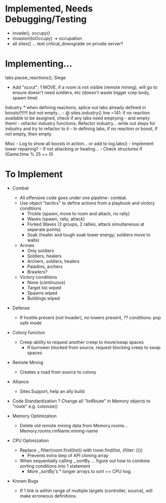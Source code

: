 # Implemented, Needs Debugging/Testing
- invade(), occupy()
- invasion(toOccupy) -> occupation
- all sites()
... test critical_downgrade on private server?



# Implementing...
labs.pause_reactions();
Siege
- Add "scout"; 1 MOVE, if a room is not visible (remote mining), will go to ensure doesn't need soldiers, etc (doesn't waste bigger crep body, spawn time)


Industry
	* when defining reactions, splice out labs already defined in boosts!!!!!!! but not empty...
	- @ sites.industry() line ~141: if no reaction available to be assigned, check if any labs need emptying
		- and empty them!
	- refactor industry functions; Refactor industry... write out steps for industry and try to refactor to it
	- In defining labs, if no reaction or boost, if not empty, then empty

Misc
	- Log to show all boosts in action... or add to log.labs()
	- Implement tower repairing?
		- If not attacking or healing...
		- Check structures if (Game.time % 25 == 0)



# To Implement
- Combat
	* All offensive code goes under one pipeline- combat.
	- Use object "tactics" to define actions from a playbook and victory conditions
		- Trickle (spawn, move to room and attack, no rally)
		- Waves (spawn, rally, attack)
		- Forked Waves (2 groups, 2 rallies, attack simultaneous at seperate points)
		- Soak (healer and tough soak tower energy; soldiers move to walls)
	- Armies
		- Only soldiers
		- Soldiers, healers
		- Archers, soldiers, healers
		- Paladins, archers
		- Brawlers?
	- Victory conditions
		- None (continuous)
		- Target list wiped
		- Spawns wiped
		- Buildings wiped

- Defense
	- If hostile present (not Invader), no towers present, ?? conditions: pop safe mode

- Colony function
	- Creep ability to request another creep to move/swap spaces
		- If burrower blocked from source, request blocking creep to swap spaces

- Remote Mining
	- Creates a road from source to colony

- Alliance
	- Sites.Support, help an ally build

- Code Standardization
	? Change all "listRoute" in Memory objects to "route" e.g. colonize()

- Memory Optimization
	- Delete old remote mining data from Memory.rooms... Memory.rooms.rmName.mining-name

- CPU Optimization
	- Replace _.filter(room.find(list)) with room.find(list, {filter: ()}) 
		- Prevents extra step of API cloning array
	- When sequentially calling _.sortBy ... figure out how to combine sorting conditions into 1 statement
		- More _sortBy's * longer arrays to sort == CPU hog.

- Known Bugs
	- If 1 link is within range of multiple targets (controller, source), will make erroneous definitions.